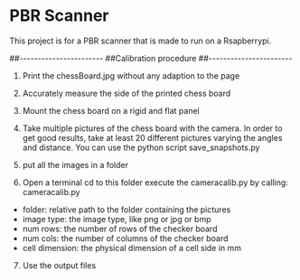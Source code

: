 # PBR Scanner

This project is for a PBR scanner that is made to run on a Rsapberrypi. 


##-----------------------
##Calibration procedure
##-----------------------

1) Print the chessBoard.jpg without any adaption to the page
2) Accurately measure the side of the printed chess board
3) Mount the chess board on a rigid and flat panel
4) Take multiple pictures of the chess board with the camera. In order to get good results, take at least 20 different pictures varying the angles and distance. You can use the python script save_snapshots.py
5) put all the images in a folder

6) Open a terminal
cd to this folder
execute the cameracalib.py by calling: cameracalib.py  <folder> <image type> <num rows> <num cols> <cell dimension>
 - folder: relative path to the folder containing the pictures
 - image type: the image type, like png or jpg or bmp
 - num rows: the number of rows of the checker board
 - num cols: the number of columns of the checker board
 - cell dimension: the physical dimension of a cell side in mm

7) Use the output files
